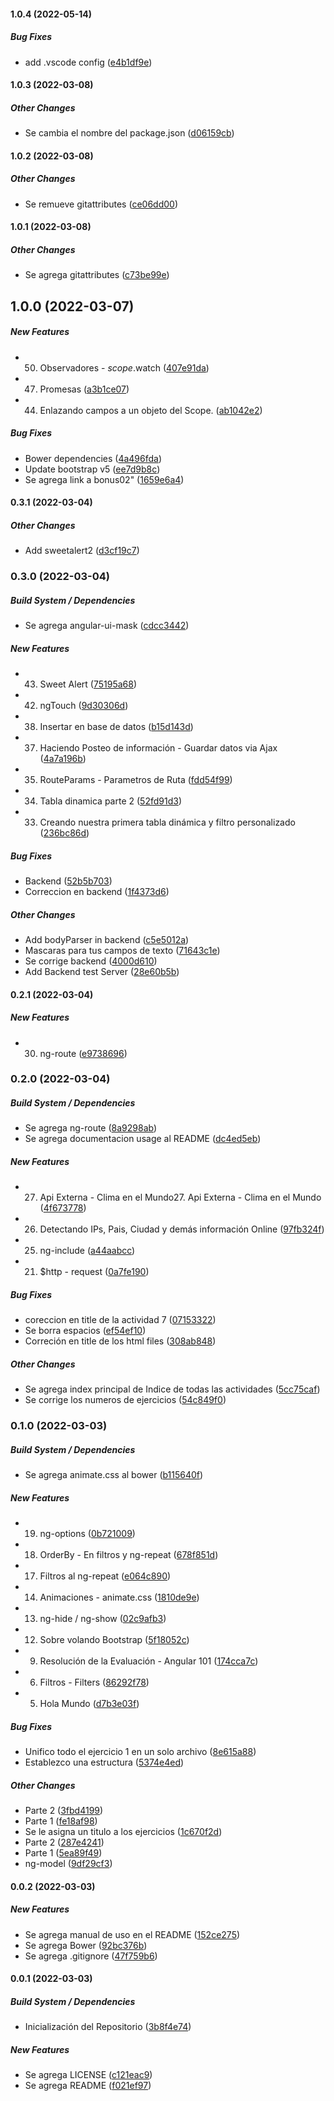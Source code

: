 #### 1.0.4 (2022-05-14)

##### Bug Fixes

* add .vscode config ([e4b1df9e](https://github.com/maurodviveros/course_AngularJS/commit/e4b1df9e17c9dc7524e4613916654aff25f1e873))

#### 1.0.3 (2022-03-08)

##### Other Changes

* Se cambia el nombre del package.json ([d06159cb](https://github.com/maurodviveros/course_AngularJS/commit/d06159cb6968278766ad8c88a81b675b6fdb04c1))

#### 1.0.2 (2022-03-08)

##### Other Changes

* Se remueve  gitattributes ([ce06dd00](https://github.com/maurodviveros/course_AngularJS/commit/ce06dd00ff8bb39e7d79b2bc6bdb9226ec0f8494))

#### 1.0.1 (2022-03-08)

##### Other Changes

* Se agrega gitattributes ([c73be99e](https://github.com/maurodviveros/course_AngularJS/commit/c73be99e1edc10ea0297ca167cb52cc74db71ff3))

## 1.0.0 (2022-03-07)

##### New Features

* 50. Observadores - $scope.$watch ([407e91da](https://github.com/maurodviveros/course_AngularJS/commit/407e91da606836973844fcc64c4deae7da30397e))
* 47. Promesas ([a3b1ce07](https://github.com/maurodviveros/course_AngularJS/commit/a3b1ce074cc4601bcbd6a0348e1fa3d4bcd40156))
* 44. Enlazando campos a un objeto del Scope. ([ab1042e2](https://github.com/maurodviveros/course_AngularJS/commit/ab1042e29449b206ee860498acc672997944195e))

##### Bug Fixes

* Bower dependencies ([4a496fda](https://github.com/maurodviveros/course_AngularJS/commit/4a496fdafa3b927956bc6ba3f91cd076607e43f9))
* Update bootstrap v5 ([ee7d9b8c](https://github.com/maurodviveros/course_AngularJS/commit/ee7d9b8c3fbb3b413ac6b2bd81f245886f93a1e4))
* Se agrega link a bonus02" ([1659e6a4](https://github.com/maurodviveros/course_AngularJS/commit/1659e6a49108ec539bc5b7a41ab5fd6d64a43068))

#### 0.3.1 (2022-03-04)

##### Other Changes

* Add sweetalert2 ([d3cf19c7](https://github.com/maurodviveros/course_AngularJS/commit/d3cf19c790eed4101506a91f6a7261739c31c5d9))

### 0.3.0 (2022-03-04)

##### Build System / Dependencies

* Se agrega angular-ui-mask ([cdcc3442](https://github.com/maurodviveros/course_AngularJS/commit/cdcc34425eed8a292d7f5fb049548024ccf99412))

##### New Features

* 43. Sweet Alert ([75195a68](https://github.com/maurodviveros/course_AngularJS/commit/75195a683d368ea832f7540c2a877a72b2e98ef8))
* 42. ngTouch ([9d30306d](https://github.com/maurodviveros/course_AngularJS/commit/9d30306d8f1a0e31b7520bc0f10b78888a4a6fec))
* 38. Insertar en base de datos ([b15d143d](https://github.com/maurodviveros/course_AngularJS/commit/b15d143da07b964f9ed68aade6b556c072e7e51e))
* 37. Haciendo Posteo de información - Guardar datos via Ajax ([4a7a196b](https://github.com/maurodviveros/course_AngularJS/commit/4a7a196b007b6d947f2c9fab4116e7ad3a6edfb8))
* 35. RouteParams - Parametros de Ruta ([fdd54f99](https://github.com/maurodviveros/course_AngularJS/commit/fdd54f991da0a2396a6011e66dc4853dadab2106))
* 34. Tabla dinamica parte 2 ([52fd91d3](https://github.com/maurodviveros/course_AngularJS/commit/52fd91d35ff4dede56780c53a83876b8d6ab9dc2))
* 33. Creando nuestra primera tabla dinámica y filtro personalizado ([236bc86d](https://github.com/maurodviveros/course_AngularJS/commit/236bc86d922ac0425e629b2c437d5a5d10f7a797))

##### Bug Fixes

* Backend ([52b5b703](https://github.com/maurodviveros/course_AngularJS/commit/52b5b7039c5ccdb50e72906a165bdfabb74c7dc5))
* Correccion en backend ([1f4373d6](https://github.com/maurodviveros/course_AngularJS/commit/1f4373d68d669e425f76795fbc230c012a786f89))

##### Other Changes

* Add bodyParser in backend ([c5e5012a](https://github.com/maurodviveros/course_AngularJS/commit/c5e5012a6a9533149b03e759330026793b6491bc))
*  Mascaras para tus campos de texto ([71643c1e](https://github.com/maurodviveros/course_AngularJS/commit/71643c1ef5fffdd01988b0801cedecfdc2b1a1e5))
* Se corrige backend ([4000d610](https://github.com/maurodviveros/course_AngularJS/commit/4000d61076db9846065a4d3e2d9d620b56ba8995))
* Add Backend test Server ([28e60b5b](https://github.com/maurodviveros/course_AngularJS/commit/28e60b5b6c86dc6856940a7e23aaf142c65299e0))

#### 0.2.1 (2022-03-04)

##### New Features

* 30. ng-route ([e9738696](https://github.com/maurodviveros/course_AngularJS/commit/e97386963833ee211a99d81594ee268ee7fd6053))

### 0.2.0 (2022-03-04)

##### Build System / Dependencies

* Se agrega ng-route ([8a9298ab](https://github.com/maurodviveros/course_AngularJS/commit/8a9298ab25b9af42e644315b46f7deafedb27e98))
*  Se agrega documentacion usage al README ([dc4ed5eb](https://github.com/maurodviveros/course_AngularJS/commit/dc4ed5ebc598453e0bb48f4133cc73281481a5da))

##### New Features

* 27. Api Externa - Clima en el Mundo27. Api Externa - Clima en el Mundo ([4f673778](https://github.com/maurodviveros/course_AngularJS/commit/4f67377853f39f7a020bfd5c31eaa109692d55b0))
* 26. Detectando IPs, Pais, Ciudad y demás información Online ([97fb324f](https://github.com/maurodviveros/course_AngularJS/commit/97fb324fcd5defefc36f8ddae3c90a4b77e96b5c))
* 25. ng-include ([a44aabcc](https://github.com/maurodviveros/course_AngularJS/commit/a44aabcc55c2260a2dc9d4850b109c09b38860a8))
* 21. $http - request ([0a7fe190](https://github.com/maurodviveros/course_AngularJS/commit/0a7fe190512fa05f39ff5fdcd8ca151bb5745b74))

##### Bug Fixes

* coreccion en title de la actividad 7 ([07153322](https://github.com/maurodviveros/course_AngularJS/commit/071533229ccf0c82eb76415c9a5d4d611910b024))
* Se borra espacios ([ef54ef10](https://github.com/maurodviveros/course_AngularJS/commit/ef54ef106e44f402137a2f9622e6835ddea0f682))
* Correción en title de los html files ([308ab848](https://github.com/maurodviveros/course_AngularJS/commit/308ab848ec78e5d8d5ad3180b409aba01a572722))

##### Other Changes

* Se agrega index principal de Indice de todas las actividades ([5cc75caf](https://github.com/maurodviveros/course_AngularJS/commit/5cc75caf0e8f95e68de3f2b73c67d07b0980242b))
* Se corrige los numeros de ejercicios ([54c849f0](https://github.com/maurodviveros/course_AngularJS/commit/54c849f01b1a9fffedfece5da58d9dd82b1daa1d))

### 0.1.0 (2022-03-03)

##### Build System / Dependencies

* Se agrega animate.css al bower ([b115640f](https://github.com/maurodviveros/course_AngularJS/commit/b115640f53d934fd29277d45aeb0b8cb60f1a7ff))

##### New Features

* 19. ng-options ([0b721009](https://github.com/maurodviveros/course_AngularJS/commit/0b7210099f242ea2ba2e1f5b66b6d34ac74b85fd))
* 18. OrderBy - En filtros y ng-repeat ([678f851d](https://github.com/maurodviveros/course_AngularJS/commit/678f851d67004c7417b9be14ca9180789f32c7b3))
* 17. Filtros al ng-repeat ([e064c890](https://github.com/maurodviveros/course_AngularJS/commit/e064c890ddd1b788cbe3a4175d1d2192aff9d274))
* 14. Animaciones - animate.css ([1810de9e](https://github.com/maurodviveros/course_AngularJS/commit/1810de9e1d2c50400a7b7283feb2e9f2a1519dfd))
* 13. ng-hide / ng-show ([02c9afb3](https://github.com/maurodviveros/course_AngularJS/commit/02c9afb38d4d99e51e5b77d1638d11c65f918775))
* 12. Sobre volando Bootstrap ([5f18052c](https://github.com/maurodviveros/course_AngularJS/commit/5f18052c3c686822f651f835eafe616e154e84bd))
* 9. Resolución de la Evaluación - Angular 101 ([174cca7c](https://github.com/maurodviveros/course_AngularJS/commit/174cca7c316a3198f8e1f46c5800ed128c11357e))
* 6. Filtros - Filters ([86292f78](https://github.com/maurodviveros/course_AngularJS/commit/86292f7860540e328d13f24a101a8fcf813c706f))
* 5. Hola Mundo ([d7b3e03f](https://github.com/maurodviveros/course_AngularJS/commit/d7b3e03faee7fc4b011873c772d14027d6c75a43))

##### Bug Fixes

* Unifico todo el ejercicio 1 en un solo archivo ([8e615a88](https://github.com/maurodviveros/course_AngularJS/commit/8e615a88fc7f133035840aeb447166087526b59e))
* Establezco una estructura ([5374e4ed](https://github.com/maurodviveros/course_AngularJS/commit/5374e4ed4eb5dd734464904480d970f3d48416fa))

##### Other Changes

*  Parte 2 ([3fbd4199](https://github.com/maurodviveros/course_AngularJS/commit/3fbd41999e9fbf4c348f6380d27cd3e8dcc605a9))
*  Parte 1 ([fe18af98](https://github.com/maurodviveros/course_AngularJS/commit/fe18af985821479efc6484cffd9a443980a52e03))
* Se le asigna un titulo a los ejercicios ([1c670f2d](https://github.com/maurodviveros/course_AngularJS/commit/1c670f2db82c45355641801df00a0f28677ac1e1))
*  Parte 2 ([287e4241](https://github.com/maurodviveros/course_AngularJS/commit/287e42416191f14ce41e6d20f24bf767d6b7176e))
*  Parte 1 ([5ea89f49](https://github.com/maurodviveros/course_AngularJS/commit/5ea89f4916f4a5557517f4246536d768e4bd1513))
*  ng-model ([9df29cf3](https://github.com/maurodviveros/course_AngularJS/commit/9df29cf31501eda8a6d2f7e5e0d9c921404ca97b))

#### 0.0.2 (2022-03-03)

##### New Features

* Se agrega manual de uso en el README ([152ce275](https://github.com/maurodviveros/course_AngularJS/commit/152ce275b31c1f9a2e4a0204e977b109b5f62624))
* Se agrega Bower ([92bc376b](https://github.com/maurodviveros/course_AngularJS/commit/92bc376b07c04c8d1a1d1ca55bdfa779e34441bc))
* Se agrega .gitignore ([47f759b6](https://github.com/maurodviveros/course_AngularJS/commit/47f759b6e4aab60e4a8b744fc7a18f8f9ce4e4f6))

#### 0.0.1 (2022-03-03)

##### Build System / Dependencies

* Inicialización del Repositorio ([3b8f4e74](https://github.com/maurodviveros/course_AngularJS/commit/3b8f4e746ebf4d2202186b5129cc22bdfbe89efb))

##### New Features

* Se agrega LICENSE ([c121eac9](https://github.com/maurodviveros/course_AngularJS/commit/c121eac9a0ae1370e323a3b70d6dc0904cdda877))
* Se agrega README ([f021ef97](https://github.com/maurodviveros/course_AngularJS/commit/f021ef97df6c1ef7b6af0a23bfc64f0bb59d98e9))

